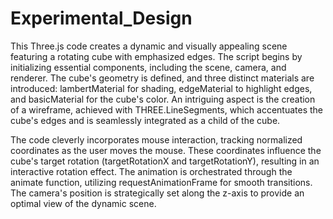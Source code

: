 # Experimental_Design

This Three.js code creates a dynamic and visually appealing scene featuring a rotating cube with emphasized edges. The script begins by initializing essential components, including the scene, camera, and renderer. The cube's geometry is defined, and three distinct materials are introduced: lambertMaterial for shading, edgeMaterial to highlight edges, and basicMaterial for the cube's color. An intriguing aspect is the creation of a wireframe, achieved with THREE.LineSegments, which accentuates the cube's edges and is seamlessly integrated as a child of the cube.

The code cleverly incorporates mouse interaction, tracking normalized coordinates as the user moves the mouse. These coordinates influence the cube's target rotation (targetRotationX and targetRotationY), resulting in an interactive rotation effect. The animation is orchestrated through the animate function, utilizing requestAnimationFrame for smooth transitions. The camera's position is strategically set along the z-axis to provide an optimal view of the dynamic scene.
